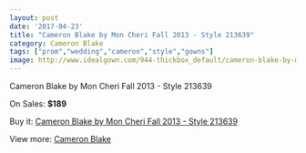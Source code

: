 ```yaml
---
layout: post
date: '2017-04-23'
title: "Cameron Blake by Mon Cheri Fall 2013 - Style 213639"
category: Cameron Blake
tags: ["prom","wedding","cameron","style","gowns"]
image: http://www.idealgown.com/944-thickbox_default/cameron-blake-by-mon-cheri-fall-2013-style-213639.jpg
---
```

Cameron Blake by Mon Cheri Fall 2013 - Style 213639

On Sales: **$189**
<a href="https://www.idealgown.com/en/cameron-blake/424-cameron-blake-by-mon-cheri-fall-2013-style-213639.html"><amp-img layout="responsive" width="600" height="600" src="//www.idealgown.com/944-thickbox_default/cameron-blake-by-mon-cheri-fall-2013-style-213639.jpg" alt="Cameron Blake by Mon Cheri Fall 2013 - Style 213639 0" /></a>
<a href="https://www.idealgown.com/en/cameron-blake/424-cameron-blake-by-mon-cheri-fall-2013-style-213639.html"><amp-img layout="responsive" width="600" height="600" src="//www.idealgown.com/946-thickbox_default/cameron-blake-by-mon-cheri-fall-2013-style-213639.jpg" alt="Cameron Blake by Mon Cheri Fall 2013 - Style 213639 1" /></a>
<a href="https://www.idealgown.com/en/cameron-blake/424-cameron-blake-by-mon-cheri-fall-2013-style-213639.html"><amp-img layout="responsive" width="600" height="600" src="//www.idealgown.com/945-thickbox_default/cameron-blake-by-mon-cheri-fall-2013-style-213639.jpg" alt="Cameron Blake by Mon Cheri Fall 2013 - Style 213639 2" /></a>

Buy it: [Cameron Blake by Mon Cheri Fall 2013 - Style 213639](https://www.idealgown.com/en/cameron-blake/424-cameron-blake-by-mon-cheri-fall-2013-style-213639.html "Cameron Blake by Mon Cheri Fall 2013 - Style 213639")

View more: [Cameron Blake](https://www.idealgown.com/en/7-cameron-blake "Cameron Blake")